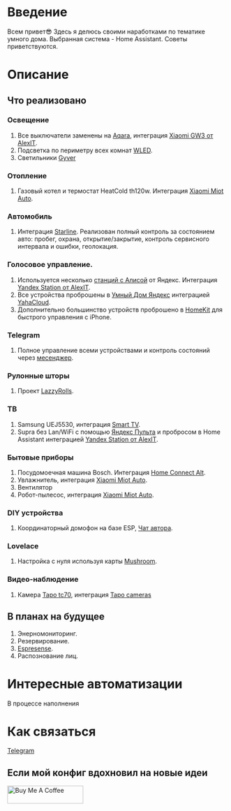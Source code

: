 # Введение
Всем привет😎 
Здесь я делюсь своими наработками по тематике умного дома.
Выбранная система - Home Assistant. Советы приветствуются.
# Описание
## Что реализовано
### Освещение
1. Все выключатели заменены на [Aqara](https://aqara.ru/shop/), интеграция [Xiaomi GW3 от AlexIT](https://github.com/AlexxIT/XiaomiGateway3). 
2. Подсветка по периметру всех комнат [WLED](https://github.com/Aircoookie/WLED). 
3. Светильники [Gyver](https://alexgyver.ru/gyverlamp/)
### Отопление
1. Газовый котел и термостат HeatCold th120w. Интеграция [Xiaomi Miot Auto](https://github.com/al-one/hass-xiaomi-miot).
### Автомобиль
1. Интеграция [Starline](https://www.home-assistant.io/integrations/starline/). Реализован полный контроль за состоянием авто: пробег, охрана, открытие/закрытие, контроль сервисного интервала и ошибки, геолокация.
### Голосовое управление.
1. Используется несколько [станций с Алисой](https://yandex.ru/alice/station/index-mobile) от Яндекс. Интеграция [Yandex Station от AlexIT](https://github.com/AlexxIT/YandexStation).
2. Все устройства проброшены в [Умный Дом Яндекс](https://yandex.ru/alice/smart-home-mobile) интеграцией [YahaCloud](https://github.com/dext0r/yandex_smart_home).
3. Дополнительно большинство устройств проброшено в [HomeKit](https://www.home-assistant.io/integrations/homekit/) для быстрого управления с iPhone.
### Telegram
1. Полное управление всеми устройствами и контроль состояний через [месенджер](https://www.home-assistant.io/integrations/telegram/).
### Рулонные шторы
1. Проект [LazzyRolls](https://github.com/ACE1046/LazyRolls). 
### ТВ
1. Samsung UEJ5530, интеграция [Smart TV](https://www.home-assistant.io/integrations/samsungtv).
2. Supra без Lan/WiFi с помощью [Яндекс Пульта](https://yandex.ru/support/smart-home/control-center/about.html) и пробросом в Home Assistant интеграцией [Yandex Station от AlexIT](https://github.com/AlexxIT/YandexStation).
### Бытовые приборы
1. Посудомоечная машина Bosch. Интеграция [Home Connect Alt](https://github.com/ekutner/home-connect-hass).
2. Увлажнитель, интеграция [Xiaomi Miot Auto](https://github.com/al-one/hass-xiaomi-miot).
3. Вентилятор
4. Робот-пылесос, интеграция [Xiaomi Miot Auto](https://github.com/al-one/hass-xiaomi-miot).
### DIY устройства
1. Координаторный домофон на базе ESP, [Чат автора](https://t.me/domofon_esp).
### Lovelace
1. Настройка с нуля используя карты [Mushroom](https://github.com/piitaya/lovelace-mushroom).
### Видео-наблюдение
1. Камера [Tapo tc70](https://www.tp-link.com/ru/home-networking/cloud-camera/tc70/), интеграция [Tapo cameras](https://github.com/JurajNyiri/HomeAssistant-Tapo-Control)
## В планах на будущее
1. Энерномониторинг.
2. Резервирование.
3. [Espresense](https://espresense.com/).
4. Распознование лиц.
# Интересные автоматизации
В процессе наполнения
# Как связаться
[Telegram](https://t.me/alex_zob)
## Если мой конфиг вдохновил на новые идеи
<a href="https://www.buymeacoffee.com/8tyfmdy2bnG" target="_blank"><img src="https://cdn.buymeacoffee.com/buttons/default-orange.png" alt="Buy Me A Coffee" height="41" width="174"></a>



